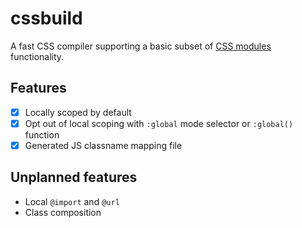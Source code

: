 # cssbuild

A fast CSS compiler supporting a basic subset of
[CSS modules](https://github.com/css-modules/css-modules) functionality.

## Features

- [x] Locally scoped by default
- [x] Opt out of local scoping with `:global` mode selector or `:global()` function
- [x] Generated JS classname mapping file

## Unplanned features

- Local `@import` and `@url`
- Class composition

